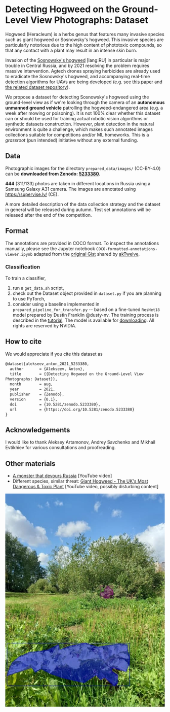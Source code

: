 # Detecting Hogweed on the Ground-Level View Photographs: Dataset

Hogweed (Heracleum) is a herbs genus that features many invasive species such as giant hogweed 
or Sosnowsky's hogweed. This invasive species are particularly notorious due to the high 
content of phototoxic compounds, so that any contact with a plant may result in an intense skin burn. 

Invasion of the [Sosnowsky's hogweed](https://antiborschevik.info/) \[lang:RU\] in particular is major trouble 
in Central Russia, and by 2021 resolving the problem requires massive intervention. Agtech drones spraying 
herbicides are already used to eradicate the Sosnowsky's hogweed, and accompanying real-time detection 
algorithms for UAVs are being developed (e.g. see [this paper](https://ieeexplore.ieee.org/document/9359491) 
and [the related dataset repository](https://github.com/DLopatkin/Heracleum-Dataset)).

We propose a dataset for detecting Sosnowsky's hogweed using the ground-level view as if we're 
looking through the camera of an **autonomous unmanned ground vehicle** patrolling the hogweed-endangered 
area (e.g. a week after mowing or poisoning). It is not 100% clear whether this dataset can or should be 
used for training actual robotic vision algorithms or synthetic datasets construction. However, plant detection 
in the natural environment is quite a challenge, which makes such annotated images collections suitable 
for competitions and/or ML homeworks. This is a *grassroot* (pun intended) initiative without any external 
funding.

## Data

Photographic images for the directory `prepared_data/images/` (CC-BY-4.0) can be **downloaded from Zenodo: [5233380](https://zenodo.org/record/5233380)**.

**444** (311/133) photos are taken in different locations in Russia using a Samsung Galaxy A31 camera. 
The images are annotated using https://supervise.ly/ (CE). 

A more detailed description of the data collection strategy and the dataset in general will be released during autumn.
Test set annotations will be released after the end of the competition.

## Format

The annotations are provided in COCO format. To inspect the annotations manually, please see 
the Jupyter notebook `COCO-formatted-annotations-viewer.ipynb` adapted from 
the [original Gist](https://gist.github.com/akTwelve/dc79fc8b9ae66828e7c7f648049bc42d) 
shared by [akTwelve](https://github.com/akTwelve).

### Classification

To train a classifier, 

1. run a `get_data.sh` script,
2. check out the Dataset object provided in `dataset.py` if you are planning to use PyTorch,
3. consider using a baseline implemented in `prepared_pipeline_for_transfer.py` -- 
based on a fine-tuned `ResNet18` model prepared by Dustin Franklin @dusty-nv. The training process
 is described in the [tutorial](https://github.com/dusty-nv/jetson-inference/blob/master/docs/pytorch-plants.md).
The model is available for [downloading](https://nvidia.box.com/s/dslt9b0hqq7u71o6mzvy07w0onn0tw66). All rights
are reserved by NVIDIA.

## How to cite

We would appreciate if you cite this dataset as

```
@dataset{alekseev_anton_2021_5233380,
  author       = {Alekseev, Anton},
  title        = {{Detecting Hogweed on the Ground-Level View Photographs: Dataset}},
  month        = aug,
  year         = 2021,
  publisher    = {Zenodo},
  version      = {0.1},
  doi          = {10.5281/zenodo.5233380},
  url          = {https://doi.org/10.5281/zenodo.5233380}
}
```

## Acknowledgements

I would like to thank Aleksey Artamonov, Andrey Savchenko and Mikhail Evtikhiev 
for various consultations and proofreading.

## Other materials

* [A monster that devours Russia](https://www.youtube.com/watch?v=u5NxuEoXHn8) \[YouTube video\]
* Different species, similar threat: [Giant Hogweed - The UK's Most Dangerous & Toxic Plant](https://www.youtube.com/watch?v=p2iCSHrYjoc) \[YouTube video, possibly disturbing content\]


![Semantic segmentation](example_coco_annotation.jpg?raw=true "Polygons obtained via manual annotation.")
